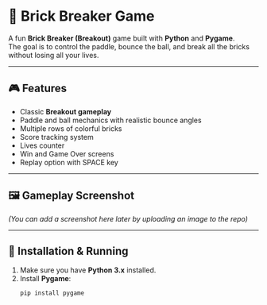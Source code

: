 # 🧱 Brick Breaker Game

A fun **Brick Breaker (Breakout)** game built with **Python** and **Pygame**.  
The goal is to control the paddle, bounce the ball, and break all the bricks without losing all your lives.

---

## 🎮 Features
- Classic **Breakout gameplay**
- Paddle and ball mechanics with realistic bounce angles
- Multiple rows of colorful bricks
- Score tracking system
- Lives counter
- Win and Game Over screens
- Replay option with SPACE key

---

## 🖼️ Gameplay Screenshot
*(You can add a screenshot here later by uploading an image to the repo)*

---

## 🚀 Installation & Running
1. Make sure you have **Python 3.x** installed.
2. Install **Pygame**:
   ```bash
   pip install pygame
